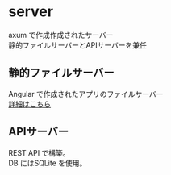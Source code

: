 # server
axum で作成作成されたサーバー  
静的ファイルサーバーとAPIサーバーを兼任  

## 静的ファイルサーバー
Angular で作成されたアプリのファイルサーバー  
[詳細はこちら](./web/frontend/README.md)

## APIサーバー
REST API で構築。  
DB にはSQLite を使用。  
